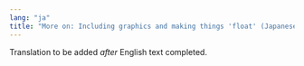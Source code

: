 ```yaml
---
lang: "ja"
title: "More on: Including graphics and making things 'float' (Japanese)"
---
```

Translation to be added _after_ English text completed.
